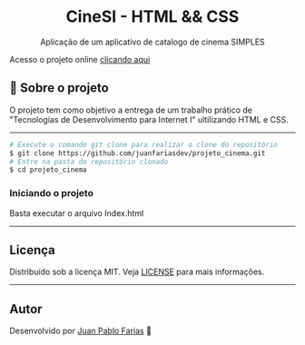<h1 align="center">
    CineSI - HTML && CSS
</h1>
<p align="center">Aplicação de um aplicativo de catalogo de cinema SIMPLES</p>

Acesso o projeto online [clicando aqui](https://juanfariasdev.github.io/projeto_cinema/)

## 🎯 Sobre o projeto

O projeto tem como objetivo a entrega de um trabalho prático de "Tecnologias de Desenvolvimento para Internet I" ultilizando HTML e CSS.

---

```bash
# Execute o comando git clone para realizar o clone do repositório
$ git clone https://github.com/juanfariasdev/projeto_cinema.git
# Entre na pasta do repositório clonado
$ cd projeto_cinema
```

### **Iniciando o projeto**

Basta executar o arquivo Index.html

---

## Licença

Distribuído sob a licença MIT. Veja [LICENSE](LICENSE) para mais informações.

---

## Autor

Desenvolvido por [Juan Pablo Farias](https://juanpablofarias.com/) 👋
